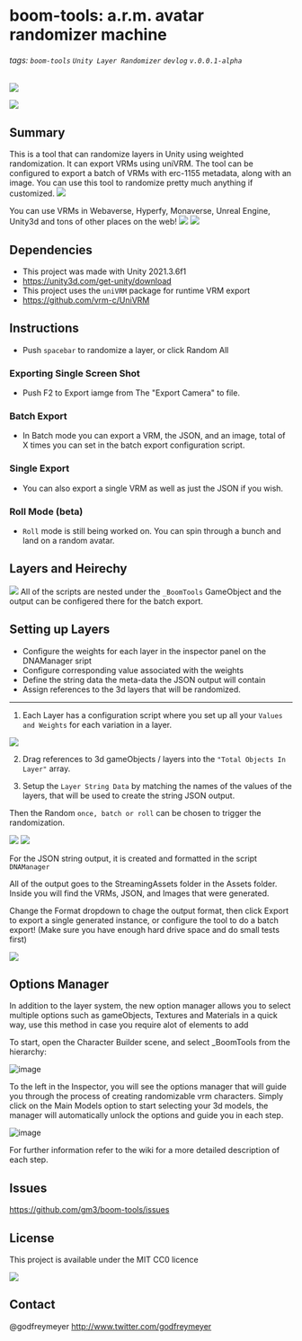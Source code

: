 # boom-tools: a.r.m. avatar randomizer machine
###### tags: `boom-tools` `Unity Layer Randomizer` `devlog` ```v.0.0.1-alpha```

![](https://i.imgur.com/qYqOZM5.gif)

![](https://hackmd.io/_uploads/r1tnnr45i.png)

## Summary
This is a tool that can randomize layers in Unity using weighted randomization. It can export VRMs using uniVRM. The tool can be configured to export a batch of VRMs with erc-1155 metadata, along with an image. You can use this tool to randomize pretty much anything if customized. 
![](https://hackmd.io/_uploads/rknRhrEqo.gif)

You can use VRMs in Webaverse, Hyperfy, Monaverse, Unreal Engine, Unity3d and tons of other places on the web!
![](https://hackmd.io/_uploads/SktZarEqo.gif)
![](https://hackmd.io/_uploads/SyYt6rN9j.gif)

## Dependencies

- This project was made with Unity 2021.3.6f1 
- https://unity3d.com/get-unity/download
- This project uses the `uniVRM` package for runtime VRM export
- https://github.com/vrm-c/UniVRM

## Instructions
- Push ```spacebar``` to randomize a layer, or click Random All
### Exporting Single Screen Shot
- Push F2 to Export iamge from The "Export Camera" to file.
### Batch Export
- In Batch mode you can export a VRM, the JSON, and an image, total of X times you can set in the batch export configuration script.
### Single Export
- You can also export a single VRM as well as just the JSON if you wish.
### Roll Mode (beta)
- ```Roll``` mode is still being worked on. You can spin through a bunch and land on a random avatar.


## Layers and Heirechy
![](https://i.imgur.com/uwNNh34.png)
All of the scripts are nested under the `_BoomTools` GameObject and the output can be configered there for the batch export.

## Setting up Layers
* Configure the weights for each layer in the inspector panel on the DNAManager sript
* Configure corresponding value associated with the weights
* Define the string data the meta-data the JSON output will contain
* Assign references to the 3d layers that will be randomized. 

---

1. Each Layer has a configuration script where you set up all your ```Values and Weights``` for each variation in a layer. 

![](https://i.imgur.com/OOB8U85.png)

2. Drag references to 3d gameObjects / layers into the ``"Total Objects In Layer"`` array. 

3. Setup the ``Layer String Data`` by matching the names of the values of the layers, that will be used to create the string JSON output.


Then the Random ```once, batch or roll``` can be chosen to trigger the randomization.

![](https://i.imgur.com/rIEIeJS.png)
![](https://i.imgur.com/CQ0Q5j8.png)

For the JSON string output, it is created and formatted in the script ```DNAManager```  

All of the output goes to the StreamingAssets folder in the Assets folder. Inside you will find the VRMs, JSON, and Images that were generated.

Change the Format dropdown to chage the output format, then click Export to export a single generated instance, or configure the tool to do a batch export! (Make sure you have enough hard drive space and do small tests first)

![](https://i.imgur.com/Dgi5rp6.png)

## Options Manager
In addition to the layer system, the new option manager allows you to select multiple options such as gameObjects, Textures and Materials in a quick way, use this method in case you require alot of elements to add

To start, open the Character Builder scene, and select _BoomTools from the hierarchy:

![image](https://user-images.githubusercontent.com/1117257/190047442-feb8f429-5580-4148-8dd4-ac8d3fda79c6.png)

To the left in the Inspector, you will see the options manager that will guide you through the process of creating randomizable vrm characters. Simply click on the Main Models option to start selecting your 3d models, the manager will automatically unlock the options and guide you in each step.

![image](https://user-images.githubusercontent.com/1117257/190047962-e35c6e3f-bcd4-4452-b096-af01dda1e0a2.png)

For further information refer to the wiki for a more detailed description of each step.

## Issues
https://github.com/gm3/boom-tools/issues

## License
This project is available under the MIT CC0 licence 

![](https://i.imgur.com/pYkqt1h.png)

## Contact
@godfreymeyer http://www.twitter.com/godfreymeyer


